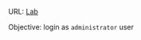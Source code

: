 URL: [Lab](https://portswigger.net/web-security/sql-injection/lab-login-bypass)

Objective: login as `administrator` user

